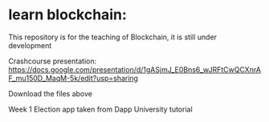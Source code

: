 # learn blockchain:
This repository is for the teaching of Blockchain, it is still under development

Crashcourse presentation: https://docs.google.com/presentation/d/1gASjmJ_E0Bns6_wJRFtCwQCXnrAF_mu150D_MaqM-5k/edit?usp=sharing

Download the files above

Week 1
Election app taken from Dapp University tutorial
